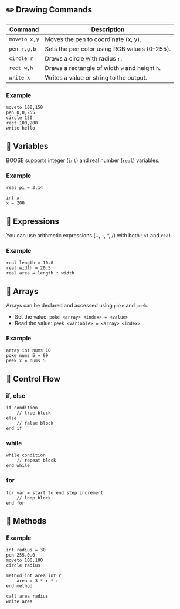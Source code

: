 ## ✏️ Drawing Commands

| Command     | Description                                      |
|-------------|--------------------------------------------------|
| `moveto x,y` | Moves the pen to coordinate (x, y).             |
| `pen r,g,b`  | Sets the pen color using RGB values (0–255).    |
| `circle r`   | Draws a circle with radius `r`.                 |
| `rect w,h`   | Draws a rectangle of width `w` and height `h`.  |
| `write x`    | Writes a value or string to the output.         |

### Example
```
moveto 100,150
pen 0,0,255
circle 150
rect 100,200
write hello
```

## 🔢 Variables
BOOSE supports integer (`int`) and real number (`real`) variables.

### Example
```
real pi = 3.14

int x
x = 200
```

## 🧮 Expressions
You can use arithmetic expressions (+, -, *, /) with both `int` and `real`.

### Example
```
real length = 10.0
real width = 20.5
real area = length * width
```

## 🧰 Arrays
Arrays can be declared and accessed using `poke` and `peek`.
- Set the value:
`poke <array> <index> = <value>`
- Read the value:
`peek <variable> = <array> <index>`

### Example
```
array int nums 10
poke nums 5 = 99
peek x = nums 5
```

## 🔁 Control Flow
### if, else
```
if condition
    // true block
else
    // false block
end if
```

### while
```
while condition
    // repeat block
end while
```

### for
```
for var = start to end step increment
    // loop block
end for
```

## 🧩 Methods
### Example
```
int radius = 30
pen 255,0,0
moveto 100,100
circle radius

method int area int r
    area = 3 * r * r
end method

call area radius
write area
```

